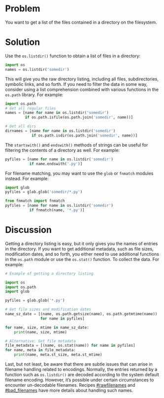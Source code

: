 # Problem

You want to get a list of the files contained in a directory on the filesystem.

# Solution

Use the `os.listdir()` function to obtain a list of files in a directory:

```python
import os
names = os.listdir('somedir')
```

This will give you the raw directory listing, including all files, subdirectories, symbolic links, and so forth. If you need to filter the data in some way, consider using a list comprehension combined with various functions in the `os.path` library. For example:

```python
import os.path
# Get all regular files
names = [name for name in os.listdir('somedir')
         if os.path.isfile(os.path.join('somedir', name))]

# Get all dirs
dirnames = [name for name in os.listdir('somedir')
            if os.path.isdir(os.path.join('somedir', name))]
```

The `startswith()` and `endswith()` methods of strings can be useful for filtering the contents of a directory as well. For example:

```python
pyfiles = [name for name in os.listdir('somedir')
           if name.endswith('.py')]
```

For filename matching, you may want to use the `glob` or `fnmatch` modules instead. For example:

```python
import glob
pyfiles = glob.glob('somedir/*.py')

from fnmatch import fnmatch
pyfiles = [name for name in os.listdir('somedir')
           if fnmatch(name, '*.py')]
```

# Discussion

Getting a directory listing is easy, but it only gives you the names of entries in the directory. If you want to get additional metadata, such as file sizes, modification dates, and so forth, you either need to use additional functions in the `os.path` module or use the `os.stat()` function. To collect the data. For example:

```python
# Example of getting a directory listing

import os
import os.path
import glob

pyfiles = glob.glob('*.py')

# Get file sizes and modification dates
name_sz_date = [(name, os.path.getsize(name), os.path.getmtime(name))
                for name in pyfiles]

for name, size, mtime in name_sz_date:
    print(name, size, mtime)

# Alternative: Get file metadata
file_metadata = [(name, os.stat(name)) for name in pyfiles]
for name, meta in file_metadata:
    print(name, meta.st_size, meta.st_mtime)
```

Last, but not least, be aware that there are subtle issues that can arise in filename handling related to encodings. Normally, the entries returned by a function such as `os.listdir()` are decoded according to the system default filename encoding. However, it’s possible under certain circumstances to encounter un-decodable filenames. Recipes [#rawfilenames](#rawfilenames) and [#bad\_filenames](#bad_filenames) have more details about handling such names.